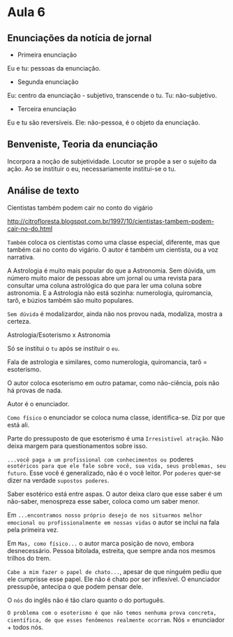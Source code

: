 Aula 6
======

Enunciações da notícia de jornal
--------------------------------

- Primeira enunciação

Eu e tu: pessoas da enunciação.

- Segunda enunciação

Eu: centro da enunciação - subjetivo, transcende o tu.
Tu: não-subjetivo.

- Terceira enunciação

Eu e tu são reversíveis.
Ele: não-pessoa, é o objeto da enunciação.

Benveniste, Teoria da enunciação
--------------------------------

Incorpora a noção de subjetividade.
Locutor se propõe a ser o sujeito da ação.
Ao se instituir o eu, necessariamente institui-se o tu.

Análise de texto
----------------

Cientistas também podem cair no conto do vigário

http://citrofloresta.blogspot.com.br/1997/10/cientistas-tambem-podem-cair-no-do.html

`Também` coloca os cientistas como uma classe especial, diferente, mas que também cai no conto do vigário. O autor é também um cientista, ou a voz narrativa.

A Astrologia é muito mais popular do que a Astronomia. Sem dúvida, um número muito maior de pessoas abre um jornal ou uma revista para consultar uma coluna astrológica do que para ler uma coluna sobre astronomia. E a Astrologia não está sozinha: numerologia, quiromancia, tarô, e búzios também são muito populares.

`Sem dúvida` é modalizardor, ainda não nos provou nada, modaliza, mostra a certeza.

Astrologia/Esoterismo x Astronomia

Só se institui o `tu` após se instituir o `eu`.

Fala de astrologia e similares, como numerologia, quiromancia, tarô = esoterismo.

O autor coloca esoterismo em outro patamar, como não-ciência, pois não há provas de nada.

Autor é o enunciador.

`Como físico` o enunciador se coloca numa classe, identifica-se. Diz por que está ali.

Parte do pressuposto de que esoterismo é uma `Irresistível atração`. Não deixa margem para questionamentos sobre isso.

`...você paga a um profissional com conhecimentos ou `poderes` esotéricos para que ele fale sobre você, sua vida, seus problemas, seu futuro`. Esse você é generalizado, não é o você leitor. Por `poderes` quer-se dizer na verdade `supostos poderes`.

Saber esotérico está entre aspas. O autor deixa claro que esse saber é um não-saber, menospreza esse saber, coloca como um saber menor.

Em `...encontramos nosso próprio desejo de nos situarmos melhor emocional ou profissionalmente em nossas vidas` o autor se inclui na fala pela primeira vez.

Em `Mas, como físico...` o autor marca posição de novo, embora desnecessário. Pessoa bitolada, estreita, que sempre anda nos mesmos trilhos do trem.

`Cabe a mim fazer o papel de chato...`, apesar de que ninguém pediu que ele cumprisse esse papel. Ele não é chato por ser inflexível. O enunciador pressupõe, antecipa o que podem pensar dele.

O `nós` do inglês não é tão claro quanto o do português.

`O problema com o esoterismo é que não temos nenhuma prova concreta, científica, de que esses fenômenos realmente ocorram`. Nós = enunciador + todos nós.